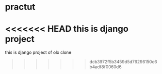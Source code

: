 # practut
<<<<<<< HEAD
this is django project 
=======
this is django project of olx clone
>>>>>>> dcb3972f5b3459d5d76296150c6b4adf8f0060d6

